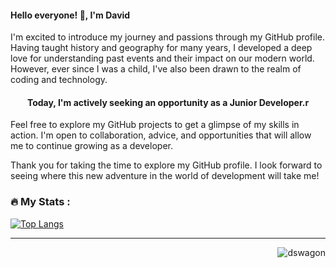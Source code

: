 <!--
### Hi there 👋
**DsWagon/DsWagon** is a ✨ _special_ ✨ repository because its `README.md` (this file) appears on your GitHub profile.

Here are some ideas to get you started:


- 🔭 I’m currently working on ...
- 🌱 I’m currently learning ...
- 👯 I’m looking to collaborate on ...
- 🤔 I’m looking for help with ...
- 💬 Ask me about ...
- 📫 How to reach me: ...
- 😄 Pronouns: ...
- ⚡ Fun fact: ...
-->
<h4 align="left">Hello everyone! 👋, I'm David</h1>

I'm excited to introduce my journey and passions through my GitHub profile. Having taught history and geography for many years, I developed a deep love for understanding past events and their impact on our modern world. However, ever since I was a child, I've also been drawn to the realm of coding and technology.

<h4 align="center">Today, I'm actively seeking an opportunity as a Junior Developer.r</h3>

Feel free to explore my GitHub projects to get a glimpse of my skills in action. I'm open to collaboration, advice, and opportunities that will allow me to continue growing as a developer.

Thank you for taking the time to explore my GitHub profile. I look forward to seeing where this new adventure in the world of development will take me!

### :fire: My Stats :

[![Top Langs](https://github-readme-stats.vercel.app/api/top-langs/?username=DsWagon&layout=compact&theme=vision-friendly-dark)](https://github.com/anuraghazra/github-readme-stats)

---


<p align="right"> <img src="https://komarev.com/ghpvc/?username=dswagon&label=Profile%20views&color=0e75b6&style=flat" alt="dswagon" /> </p>

